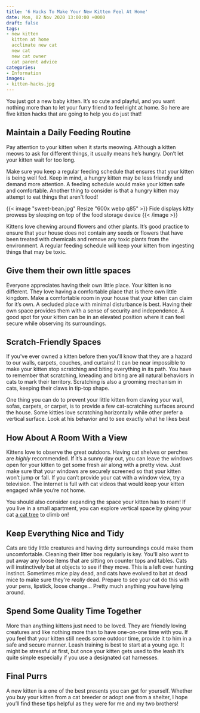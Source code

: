```yaml
---
title: '6 Hacks To Make Your New Kitten Feel At Home'
date: Mon, 02 Nov 2020 13:00:00 +0000
draft: false
tags:
- new kitten
  kitten at home
  acclimate new cat
  new cat
  new cat owner
  cat parent advice
categories:
- Information
images:
- kitten-hacks.jpg
---
```


You just got a new baby kitten. It’s so cute and playful, and you want nothing more than to let your furry friend to feel right at home. So here are five kitten hacks that are going to help you do just that!

## Maintain a Daily Feeding Routine

Pay attention to your kitten when it starts meowing. Although a kitten meows to ask for different things, it usually means he’s hungry. Don’t let your kitten wait for too long.

Make sure you keep a regular feeding schedule that ensures that your kitten is being well fed. Keep in mind, a hungry kitten may be less friendly and demand more attention. A feeding schedule would make your kitten safe and comfortable. Another thing to consider is that a hungry kitten may attempt to eat things that aren't food!

{{< image "sweet-bean.jpg" Resize "600x webp q85" >}}
Fide displays kitty prowess by sleeping on top of the food storage device
{{< /image >}}

Kittens love chewing around flowers and other plants. It’s good practice to ensure that your house does not contain any seeds or flowers that have been treated with chemicals and remove any toxic plants from the environment. A regular feeding schedule will keep your kitten from ingesting things that may be toxic.

## Give them their own little spaces

Everyone appreciates having their own little place. Your kitten is no different. They love having a comfortable place that is there own little kingdom. Make a comfortable room in your house that your kitten can claim for it’s own. A secluded place with minimal disturbance is best. Having their own space provides them with a sense of security and independence. A good spot for your kitten can be in an elevated position where it can feel secure while observing its surroundings.

## Scratch-Friendly Spaces

If you've ever owned a kitten before then you'll know that they are a hazard to our walls, carpets, couches, and curtains! It can be near impossible to make your kitten stop scratching and biting everything in its path. You have to remember that scratching, kneading and biting are all natural behaviors in cats to mark their territory. Scratching is also a grooming mechanism in cats, keeping their claws in tip-top shape. 

One thing you can do to prevent your little kitten from clawing your wall, sofas, carpets, or carpet, is to provide a few cat-scratching surfaces around the house. Some kitties love scratching horizontally while other prefer a vertical surface. Look at his behavior and to see exactly what he likes best

## How About A Room With a View

Kittens love to observe the great outdoors. Having cat shelves or perches are _highly_ recommended. If it’s a sunny day out, you can leave the windows open for your kitten to get some fresh air along with a pretty view. Just make sure that your windows are securely screened so that your kitten won’t jump or fall. If you can’t provide your cat with a window view, try a television. The internet is full with cat videos that would keep your kitten engaged while you’re not home.

You should also consider expanding the space your kitten has to roam! If you live in a small apartment, you can explore vertical space by giving your cat [a cat tree](/best-cat-trees-amazon/) to climb on!

## Keep Everything Nice and Tidy

Cats are tidy little creatures and having dirty surroundings could make them uncomfortable. Cleaning their litter box regularly is key. You'll also want to put away any loose items that are sitting on counter tops and tables. Cats will instinctively bat at objects to see if they move. This is a left over hunting instinct. Sometimes mice play dead, and cats have evolved to bat at dead mice to make sure they're _really_ dead. Prepare to see your cat do this with your pens, lipstick, loose change... Pretty much anything you have lying around.

## Spend Some Quality Time Together

More than anything kittens just need to be loved. They are friendly loving creatures and like nothing more than to have one-on-one time with you. If you feel that your kitten still needs some outdoor time, provide it to him in a safe and secure manner. Leash training is best to start at a young age. It might be stressful at first, but once your kitten gets used to the leash it’s quite simple especially if you use a designated cat harnesses.

## Final Purrs

A new kitten is a one of the best presents you can get for yourself. Whether you buy your kitten from a cat breeder or adopt one from a shelter, I hope you’ll find these tips helpful as they were for me and my two brothers!